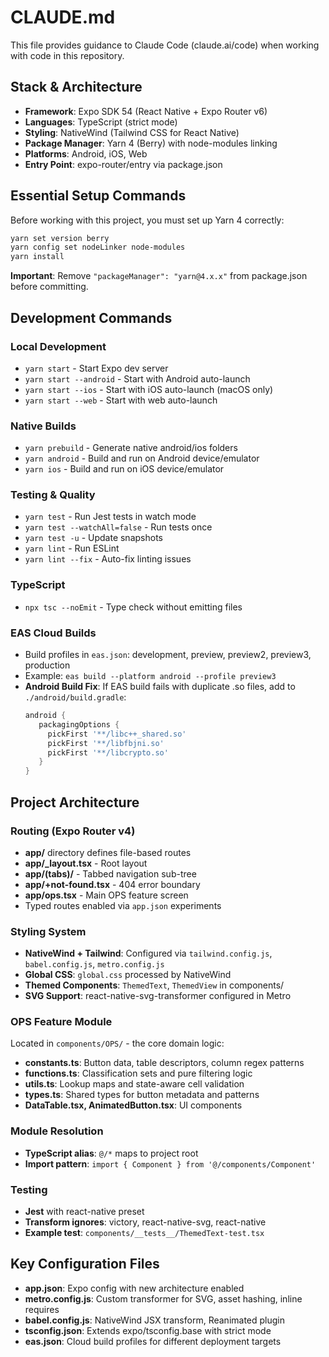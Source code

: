 # CLAUDE.md

This file provides guidance to Claude Code (claude.ai/code) when working with code in this repository.

## Stack & Architecture

- **Framework**: Expo SDK 54 (React Native + Expo Router v6)
- **Languages**: TypeScript (strict mode)
- **Styling**: NativeWind (Tailwind CSS for React Native)
- **Package Manager**: Yarn 4 (Berry) with node-modules linking
- **Platforms**: Android, iOS, Web
- **Entry Point**: expo-router/entry via package.json

## Essential Setup Commands

Before working with this project, you must set up Yarn 4 correctly:

```bash
yarn set version berry
yarn config set nodeLinker node-modules
yarn install
```

**Important**: Remove `"packageManager": "yarn@4.x.x"` from package.json before committing.

## Development Commands

### Local Development
- `yarn start` - Start Expo dev server
- `yarn start --android` - Start with Android auto-launch
- `yarn start --ios` - Start with iOS auto-launch (macOS only)
- `yarn start --web` - Start with web auto-launch

### Native Builds
- `yarn prebuild` - Generate native android/ios folders
- `yarn android` - Build and run on Android device/emulator
- `yarn ios` - Build and run on iOS device/emulator

### Testing & Quality
- `yarn test` - Run Jest tests in watch mode
- `yarn test --watchAll=false` - Run tests once
- `yarn test -u` - Update snapshots
- `yarn lint` - Run ESLint
- `yarn lint --fix` - Auto-fix linting issues

### TypeScript
- `npx tsc --noEmit` - Type check without emitting files

### EAS Cloud Builds
- Build profiles in `eas.json`: development, preview, preview2, preview3, production
- Example: `eas build --platform android --profile preview3`
- **Android Build Fix**: If EAS build fails with duplicate .so files, add to `./android/build.gradle`:
  ```gradle
  android {
     packagingOptions {
       pickFirst '**/libc++_shared.so'
       pickFirst '**/libfbjni.so'
       pickFirst '**/libcrypto.so'
     }
  }
  ```

## Project Architecture

### Routing (Expo Router v4)
- **app/** directory defines file-based routes
- **app/_layout.tsx** - Root layout
- **app/(tabs)/** - Tabbed navigation sub-tree
- **app/+not-found.tsx** - 404 error boundary
- **app/ops.tsx** - Main OPS feature screen
- Typed routes enabled via `app.json` experiments

### Styling System
- **NativeWind + Tailwind**: Configured via `tailwind.config.js`, `babel.config.js`, `metro.config.js`
- **Global CSS**: `global.css` processed by NativeWind
- **Themed Components**: `ThemedText`, `ThemedView` in components/
- **SVG Support**: react-native-svg-transformer configured in Metro

### OPS Feature Module
Located in `components/OPS/` - the core domain logic:
- **constants.ts**: Button data, table descriptors, column regex patterns
- **functions.ts**: Classification sets and pure filtering logic
- **utils.ts**: Lookup maps and state-aware cell validation
- **types.ts**: Shared types for button metadata and patterns
- **DataTable.tsx, AnimatedButton.tsx**: UI components

### Module Resolution
- **TypeScript alias**: `@/*` maps to project root
- **Import pattern**: `import { Component } from '@/components/Component'`

### Testing
- **Jest** with react-native preset
- **Transform ignores**: victory, react-native-svg, react-native
- **Example test**: `components/__tests__/ThemedText-test.tsx`

## Key Configuration Files

- **app.json**: Expo config with new architecture enabled
- **metro.config.js**: Custom transformer for SVG, asset hashing, inline requires
- **babel.config.js**: NativeWind JSX transform, Reanimated plugin
- **tsconfig.json**: Extends expo/tsconfig.base with strict mode
- **eas.json**: Cloud build profiles for different deployment targets